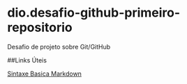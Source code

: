 # dio.desafio-github-primeiro-repositorio
Desafio de projeto sobre Git/GitHub

##Links  Úteis

[Sintaxe Basica Markdown](https://www.markdownguide.org/)
